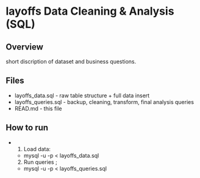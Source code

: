 # layoffs Data Cleaning & Analysis (SQL)
## Overview
short discription of dataset and business questions.
## Files
- layoffs_data.sql - raw table structure + full data insert
- layoffs_queries.sql - backup, cleaning, transform, final analysis queries
- READ.md - this file
## How to run
- 1. Load data:
  - mysql -u <user> -p <database> < layoffs_data.sql
  2. Run queries ;
  - mysql -u <user> -p <database> < layoffs_queries.sql 
